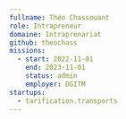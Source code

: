 ```yaml
---
fullname: Théo Chassouant
role: Intrapreneur
domaine: Intraprenariat
github: theochass
missions:
  - start: 2022-11-01
    end: 2023-11-01
    status: admin
    employer: DGITM
startups:
  - tarification.transports
---
```

